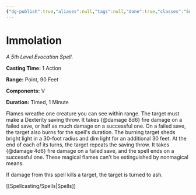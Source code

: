 ```yaml
---
{"dg-publish":true,"aliases":null,"tags":null,"done":true,"classes":"Sorcerer, Wizard,","spellLevel":5,"school":"Evocation","source":"XGE","permalink":"/spells/immolation/","dgHomeLink":false,"dgPassFrontmatter":true}
---
```


# Immolation
*A 5th Level Evocation Spell.*

**Casting Time:** 1 Action

**Range:** Point, 90 Feet

**Components:** V 

**Duration:** Timed, 1 Minute

Flames wreathe one creature you can see within range. The target must make a Dexterity saving throw. It takes {@damage 8d6} fire damage on a failed save, or half as much damage on a successful one. On a failed save, the target also burns for the spell's duration. The burning target sheds bright light in a 30-foot radius and dim light for an additional 30 feet. At the end of each of its turns, the target repeats the saving throw. It takes {@damage 4d6} fire damage on a failed save, and the spell ends on a successful one. These magical flames can't be extinguished by nonmagical means.



If damage from this spell kills a target, the target is turned to ash.

[[Spellcasting/Spells|Spells]]